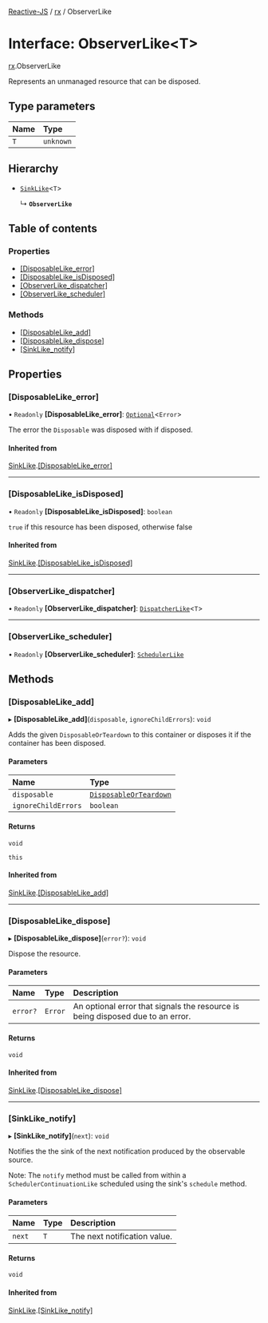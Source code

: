 [Reactive-JS](../README.md) / [rx](../modules/rx.md) / ObserverLike

# Interface: ObserverLike<T\>

[rx](../modules/rx.md).ObserverLike

Represents an unmanaged resource that can be disposed.

## Type parameters

| Name | Type |
| :------ | :------ |
| `T` | `unknown` |

## Hierarchy

- [`SinkLike`](rx.SinkLike.md)<`T`\>

  ↳ **`ObserverLike`**

## Table of contents

### Properties

- [[DisposableLike\_error]](rx.ObserverLike.md#[disposablelike_error])
- [[DisposableLike\_isDisposed]](rx.ObserverLike.md#[disposablelike_isdisposed])
- [[ObserverLike\_dispatcher]](rx.ObserverLike.md#[observerlike_dispatcher])
- [[ObserverLike\_scheduler]](rx.ObserverLike.md#[observerlike_scheduler])

### Methods

- [[DisposableLike\_add]](rx.ObserverLike.md#[disposablelike_add])
- [[DisposableLike\_dispose]](rx.ObserverLike.md#[disposablelike_dispose])
- [[SinkLike\_notify]](rx.ObserverLike.md#[sinklike_notify])

## Properties

### [DisposableLike\_error]

• `Readonly` **[DisposableLike\_error]**: [`Optional`](../modules/functions.md#optional)<`Error`\>

The error the `Disposable` was disposed with if disposed.

#### Inherited from

[SinkLike](rx.SinkLike.md).[[DisposableLike_error]](rx.SinkLike.md#[disposablelike_error])

___

### [DisposableLike\_isDisposed]

• `Readonly` **[DisposableLike\_isDisposed]**: `boolean`

`true` if this resource has been disposed, otherwise false

#### Inherited from

[SinkLike](rx.SinkLike.md).[[DisposableLike_isDisposed]](rx.SinkLike.md#[disposablelike_isdisposed])

___

### [ObserverLike\_dispatcher]

• `Readonly` **[ObserverLike\_dispatcher]**: [`DispatcherLike`](scheduling.DispatcherLike.md)<`T`\>

___

### [ObserverLike\_scheduler]

• `Readonly` **[ObserverLike\_scheduler]**: [`SchedulerLike`](scheduling.SchedulerLike.md)

## Methods

### [DisposableLike\_add]

▸ **[DisposableLike_add]**(`disposable`, `ignoreChildErrors`): `void`

Adds the given `DisposableOrTeardown` to this container or disposes it if the container has been disposed.

#### Parameters

| Name | Type |
| :------ | :------ |
| `disposable` | [`DisposableOrTeardown`](../modules/util.md#disposableorteardown) |
| `ignoreChildErrors` | `boolean` |

#### Returns

`void`

`this`

#### Inherited from

[SinkLike](rx.SinkLike.md).[[DisposableLike_add]](rx.SinkLike.md#[disposablelike_add])

___

### [DisposableLike\_dispose]

▸ **[DisposableLike_dispose]**(`error?`): `void`

Dispose the resource.

#### Parameters

| Name | Type | Description |
| :------ | :------ | :------ |
| `error?` | `Error` | An optional error that signals the resource is being disposed due to an error. |

#### Returns

`void`

#### Inherited from

[SinkLike](rx.SinkLike.md).[[DisposableLike_dispose]](rx.SinkLike.md#[disposablelike_dispose])

___

### [SinkLike\_notify]

▸ **[SinkLike_notify]**(`next`): `void`

Notifies the the sink of the next notification produced by the observable source.

Note: The `notify` method must be called from within a `SchedulerContinuationLike`
scheduled using the sink's `schedule` method.

#### Parameters

| Name | Type | Description |
| :------ | :------ | :------ |
| `next` | `T` | The next notification value. |

#### Returns

`void`

#### Inherited from

[SinkLike](rx.SinkLike.md).[[SinkLike_notify]](rx.SinkLike.md#[sinklike_notify])
